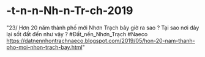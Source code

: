 # -t-n-n-Nh-n-Tr-ch-2019
"23/ Hơn 20 năm thành phố mới Nhơn Trạch bây giờ ra sao ? Tại sao nơi đây lại sốt đất đến như vậy ? #Đất_nền_Nhơn_Trạch #Naeco https://datnennhontrachnaeco.blogspot.com/2019/05/hon-20-nam-thanh-pho-moi-nhon-trach-bay.html"
